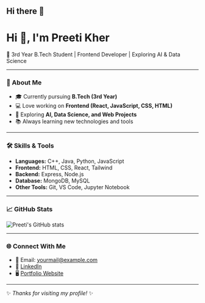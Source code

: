 ## Hi there 👋

<!--
**Preeti8684/Preeti8684** is a ✨ _special_ ✨ repository because its `README.md` (this file) appears on your GitHub profile.

Here are some ideas to get you started:

- 🔭 I’m currently working on ...
- 🌱 I’m currently learning ...
- 👯 I’m looking to collaborate on ...
- 🤔 I’m looking for help with ...
- 💬 Ask me about ...
- 📫 How to reach me: ...
- 😄 Pronouns: ...
- ⚡ Fun fact: ...
-->
# Hi 👋, I'm Preeti Kher  

🌱 3rd Year B.Tech Student | Frontend Developer | Exploring AI & Data Science  

---

### 🚀 About Me
- 🎓 Currently pursuing **B.Tech (3rd Year)**
- 💻 Love working on **Frontend (React, JavaScript, CSS, HTML)**
- 🤖 Exploring **AI, Data Science, and Web Projects**
- 📚 Always learning new technologies and tools  

---

### 🛠️ Skills & Tools
- **Languages:** C++, Java, Python, JavaScript  
- **Frontend:** HTML, CSS, React, Tailwind  
- **Backend:** Express, Node.js  
- **Database:** MongoDB, MySQL  
- **Other Tools:** Git, VS Code, Jupyter Notebook  

---

### 📈 GitHub Stats
![Preeti's GitHub stats](https://github-readme-stats.vercel.app/api?username=Preeti8684&show_icons=true&theme=tokyonight)  

---

### 🌐 Connect With Me
- 📧 Email: yourmail@example.com  
- 💼 [LinkedIn](https://www.linkedin.com/in/preeti-kehar-226295334?lipi=urn%3Ali%3Apage%3Ad_flagship3_profile_view_base_contact_details%3BZ862k9gfTVem%2BZVpghCGQQ%3D%3D)  
- 🖥️ [Portfolio Website](https://my-portfolio-jgsx.onrender.com/)  

---
✨ *Thanks for visiting my profile!* ✨

